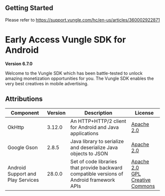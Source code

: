 ## Getting Started
Please refer to https://support.vungle.com/hc/en-us/articles/360002922871

Early Access Vungle SDK for Android
=======================

**Version 6.7.0**

Welcome to the Vungle SDK which has been battle-tested to unlock amazing monetization opportunities for you.  The Vungle SDK enables the very best creatives in mobile advertising. 
## Attributions

| Component                         | Version | Description                                                                               | License                                                                        |
|-----------------------------------|---------|-------------------------------------------------------------------------------------------|--------------------------------------------------------------------------------|
| OkHttp                            | 3.12.0  | An HTTP+HTTP/2 client for Android and  Java applications                                  | [Apache 2.0](https://www.apache.org/licenses/LICENSE-2.0)                      |
| Google Gson                       | 2.8.5   | Java library to serialize and deserialize Java objects to JSON                            | [Apache 2.0](https://www.apache.org/licenses/LICENSE-2.0)                      |
| Android Support and Play Services | 28.0.0  | Set of code libraries that provide backward compatible versions of Android framework APIs | [Apache 2.0 <br/> GPL <br/> Creative Commons](https://developer.android.com/license) |